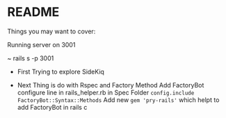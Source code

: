 # README


Things you may want to cover:

Running server on 3001 

~ rails s -p 3001

* First Trying to explore SideKiq

* Next Thing is  do with Rspec and Factory Method
    Add FactoryBot configure line in rails_helper.rb in Spec Folder
            `config.include FactoryBot::Syntax::Methods`
    Add new `gem 'pry-rails'` which helpt to add FactoryBot in rails c
  



